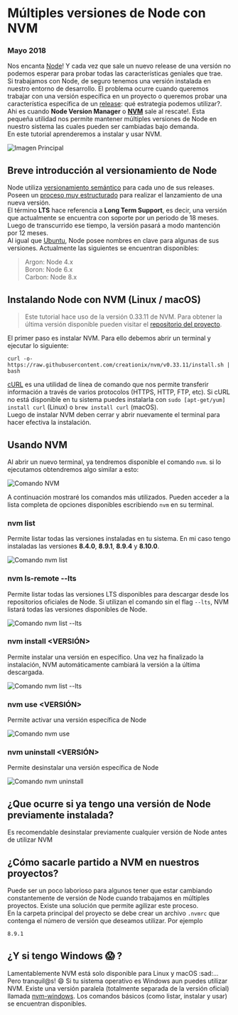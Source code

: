 # Múltiples versiones de Node con NVM
### Mayo 2018

Nos encanta [Node](https://nodejs.org/)! Y cada vez que sale un nuevo release de una versión no podemos esperar para probar todas las características geniales que trae.  
Si trabajamos con Node, de seguro tenemos una versión instalada en nuestro entorno de desarrollo. El problema ocurre cuando queremos trabajar con una versión específica en un proyecto o queremos probar una característica específica de un [release](https://nodejs.org/es/about/releases/): qué estrategia podemos utilizar?. Ahi es cuando **Node Version Manager** o **[NVM](https://github.com/creationix/nvm)** sale al rescate!. Esta pequeña utilidad nos permite mantener múltiples versiones de Node en nuestro sistema las cuales pueden ser cambiadas bajo demanda.  
En este tutorial aprenderemos a instalar y usar NVM.

![Imagen Principal](http://nicoavila.s3.amazonaws.com/articulos/01_02multiples-versiones-node-nvm.jpg)

## Breve introducción al versionamiento de Node
Node utiliza [versionamiento semántico](https://semver.org/) para cada uno de sus releases. Poseen un [proceso muy estructurado](https://github.com/nodejs/Release#mandate) para realizar el lanzamiento de una nueva versión.  
El término **LTS** hace referencia a **Long Term Support**, es decir, una versión que actualmente se encuentra con soporte por un periodo de 18 meses. Luego de transcurrido ese tiempo, la versión pasará a modo mantención por 12 meses.  
Al igual que [Ubuntu](https://wiki.ubuntu.com/Releases), Node posee nombres en clave para algunas de sus versiones. Actualmente las siguientes se encuentran disponibles:

> Argon: Node 4.x  
> Boron: Node 6.x  
> Carbon: Node 8.x  

## Instalando Node con NVM (Linux / macOS)
> Este tutorial hace uso de la versión 0.33.11 de NVM. Para obtener la última versión disponible pueden visitar el [repositorio del proyecto](https://github.com/creationix/nvm).

El primer paso es instalar NVM. Para ello debemos abrir un terminal y ejecutar lo siguiente:

```curl -o- https://raw.githubusercontent.com/creationix/nvm/v0.33.11/install.sh | bash```

[cURL](https://curl.haxx.se/) es una utilidad de línea de comando que nos permite transferir información a través de varios protocolos (HTTPS, HTTP, FTP, etc). Si cURL no está disponible en tu sistema puedes instalarla con ```sudo [apt-get/yum] install curl``` (Linux) o ```brew install curl``` (macOS).  
Luego de instalar NVM deben cerrar y abrir nuevamente el terminal para hacer efectiva la instalación.

## Usando NVM
Al abrir un nuevo terminal, ya tendremos disponible el comando ```nvm```. si lo ejecutamos obtendremos algo similar a esto:

![Comando NVM](http://nicoavila.s3.amazonaws.com/articulos/02_02comando-nvm.jpg)

A continuación mostraré los comandos más utilizados. Pueden acceder a la lista completa de opciones disponibles escribiendo ```nvm``` en su terminal.

### nvm list
Permite listar todas las versiones instaladas en tu sistema. En mi caso tengo instaladas las versiones **8.4.0**, **8.9.1**, **8.9.4** y **8.10.0**. 

![Comando nvm list](http://nicoavila.s3.amazonaws.com/articulos/03_02comando-nvm-list.jpg)

### nvm ls-remote --lts
Permite listar todas las versiones LTS disponibles para descargar desde los repositorios oficiales de Node. Si utilizan el comando sin el flag ```--lts```, NVM listará todas las versiones disponibles de Node.

![Comando nvm list --lts](http://nicoavila.s3.amazonaws.com/articulos/04_02comando-nvm-ls-remote.jpg)

### nvm install <VERSIÓN>
Permite instalar una versión en específico. Una vez ha finalizado la instalación, NVM automáticamente cambiará la versión a la última descargada.

![Comando nvm list --lts](http://nicoavila.s3.amazonaws.com/articulos/05_02comando-nvm-install.jpg)

### nvm use <VERSIÓN>
Permite activar una versión específica de Node

![Comando nvm use](http://nicoavila.s3.amazonaws.com/articulos/06_02comando-nvm-use.jpg)

### nvm uninstall <VERSIÓN>
Permite desinstalar una versión específica de Node

![Comando nvm uninstall](http://nicoavila.s3.amazonaws.com/articulos/07_02comando-nvm-uninstall.jpg)

## ¿Que ocurre si ya tengo una versión de Node previamente instalada?
Es recomendable desinstalar previamente cualquier versión de Node antes de utilizar NVM

## ¿Cómo sacarle partido a NVM en nuestros proyectos?
Puede ser un poco laborioso para algunos tener que estar cambiando constantemente de versión de Node cuando trabajamos en múltiples proyectos. Existe una solución que permite agilizar este proceso.  
En la carpeta principal del proyecto se debe crear un archivo ```.nvmrc``` que contenga el número de versión que deseamos utilizar. Por ejemplo

```bash
8.9.1
```

## ¿Y si tengo Windows :scream: ?
Lamentablemente NVM está solo disponible para Linux y macOS :sad:... Pero tranquil@s! :smile: Si tu sistema operativo es Windows aun puedes utilizar NVM. Existe una versión paralela (totalmente separada de la versión oficial) llamada [nvm-windows](https://github.com/coreybutler/nvm-windows). Los comandos básicos (como listar, instalar y usar) se encuentran disponibles.
